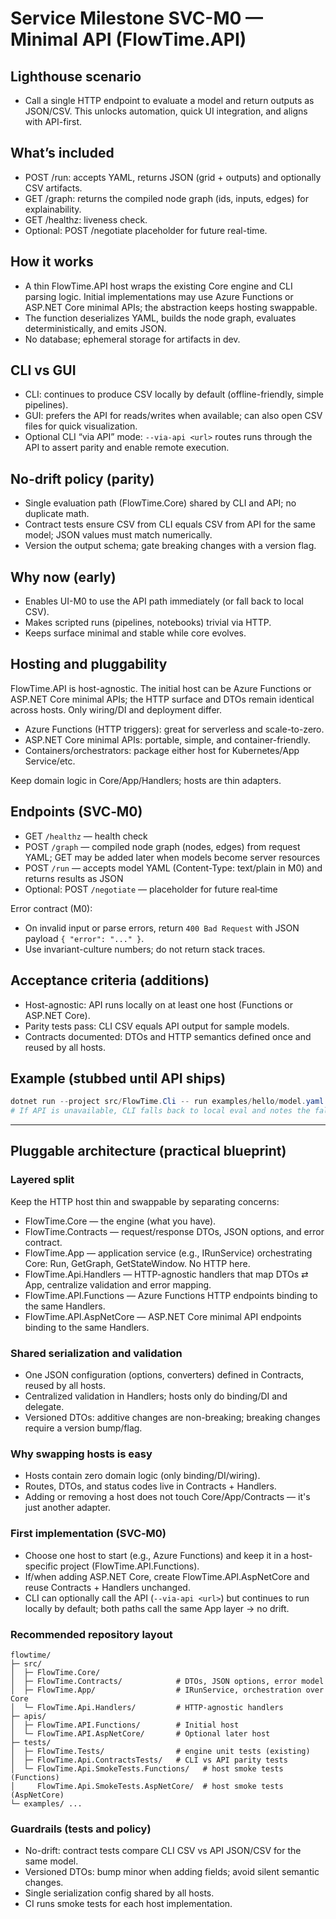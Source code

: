 # Service Milestone SVC-M0 — Minimal API (FlowTime.API)

## Lighthouse scenario

- Call a single HTTP endpoint to evaluate a model and return outputs as JSON/CSV. This unlocks automation, quick UI integration, and aligns with API-first.

## What’s included

- POST /run: accepts YAML, returns JSON (grid + outputs) and optionally CSV artifacts.
- GET /graph: returns the compiled node graph (ids, inputs, edges) for explainability.
- GET /healthz: liveness check.
- Optional: POST /negotiate placeholder for future real-time.

## How it works

- A thin FlowTime.API host wraps the existing Core engine and CLI parsing logic. Initial implementations may use Azure Functions or ASP.NET Core minimal APIs; the abstraction keeps hosting swappable.
- The function deserializes YAML, builds the node graph, evaluates deterministically, and emits JSON.
- No database; ephemeral storage for artifacts in dev.

## CLI vs GUI

- CLI: continues to produce CSV locally by default (offline-friendly, simple pipelines).
- GUI: prefers the API for reads/writes when available; can also open CSV files for quick visualization.
- Optional CLI “via API” mode: `--via-api <url>` routes runs through the API to assert parity and enable remote execution.

## No-drift policy (parity)

- Single evaluation path (FlowTime.Core) shared by CLI and API; no duplicate math.
- Contract tests ensure CSV from CLI equals CSV from API for the same model; JSON values must match numerically.
- Version the output schema; gate breaking changes with a version flag.

## Why now (early)

- Enables UI-M0 to use the API path immediately (or fall back to local CSV).
- Makes scripted runs (pipelines, notebooks) trivial via HTTP.
- Keeps surface minimal and stable while core evolves.

## Hosting and pluggability

FlowTime.API is host-agnostic. The initial host can be Azure Functions or ASP.NET Core minimal APIs; the HTTP surface and DTOs remain identical across hosts. Only wiring/DI and deployment differ.

- Azure Functions (HTTP triggers): great for serverless and scale-to-zero.
- ASP.NET Core minimal APIs: portable, simple, and container-friendly.
- Containers/orchestrators: package either host for Kubernetes/App Service/etc.

Keep domain logic in Core/App/Handlers; hosts are thin adapters.

## Endpoints (SVC‑M0)

- GET `/healthz` — health check
- POST `/graph` — compiled node graph (nodes, edges) from request YAML; GET may be added later when models become server resources
- POST `/run` — accepts model YAML (Content-Type: text/plain in M0) and returns results as JSON
- Optional: POST `/negotiate` — placeholder for future real‑time

Error contract (M0):
- On invalid input or parse errors, return `400 Bad Request` with JSON payload `{ "error": "..." }`.
- Use invariant-culture numbers; do not return stack traces.

## Acceptance criteria (additions)

- Host-agnostic: API runs locally on at least one host (Functions or ASP.NET Core).
- Parity tests pass: CLI CSV equals API output for sample models.
- Contracts documented: DTOs and HTTP semantics defined once and reused by all hosts.

## Example (stubbed until API ships)

```powershell
dotnet run --project src/FlowTime.Cli -- run examples/hello/model.yaml --out out/hello --via-api http://localhost:7071
# If API is unavailable, CLI falls back to local eval and notes the fallback.
```

---

## Pluggable architecture (practical blueprint)

### Layered split

Keep the HTTP host thin and swappable by separating concerns:

- FlowTime.Core — the engine (what you have).
- FlowTime.Contracts — request/response DTOs, JSON options, and error contract.
- FlowTime.App — application service (e.g., IRunService) orchestrating Core: Run, GetGraph, GetStateWindow. No HTTP here.
- FlowTime.Api.Handlers — HTTP-agnostic handlers that map DTOs ⇄ App, centralize validation and error mapping.
- FlowTime.API.Functions — Azure Functions HTTP endpoints binding to the same Handlers.
- FlowTime.API.AspNetCore — ASP.NET Core minimal API endpoints binding to the same Handlers.

### Shared serialization and validation

- One JSON configuration (options, converters) defined in Contracts, reused by all hosts.
- Centralized validation in Handlers; hosts only do binding/DI and delegate.
- Versioned DTOs: additive changes are non-breaking; breaking changes require a version bump/flag.

### Why swapping hosts is easy

- Hosts contain zero domain logic (only binding/DI/wiring).
- Routes, DTOs, and status codes live in Contracts + Handlers.
- Adding or removing a host does not touch Core/App/Contracts — it's just another adapter.

### First implementation (SVC‑M0)

- Choose one host to start (e.g., Azure Functions) and keep it in a host-specific project (FlowTime.API.Functions).
- If/when adding ASP.NET Core, create FlowTime.API.AspNetCore and reuse Contracts + Handlers unchanged.
- CLI can optionally call the API (`--via-api <url>`) but continues to run locally by default; both paths call the same App layer → no drift.

### Recommended repository layout

```
flowtime/
├─ src/
│  ├─ FlowTime.Core/
│  ├─ FlowTime.Contracts/            # DTOs, JSON options, error model
│  ├─ FlowTime.App/                  # IRunService, orchestration over Core
│  └─ FlowTime.Api.Handlers/         # HTTP-agnostic handlers
├─ apis/
│  ├─ FlowTime.API.Functions/        # Initial host
│  └─ FlowTime.API.AspNetCore/       # Optional later host
├─ tests/
│  ├─ FlowTime.Tests/                # engine unit tests (existing)
│  ├─ FlowTime.Api.ContractsTests/   # CLI vs API parity tests
│  └─ FlowTime.Api.SmokeTests.Functions/   # host smoke tests (Functions)
│     FlowTime.Api.SmokeTests.AspNetCore/  # host smoke tests (AspNetCore)
└─ examples/ ...
```

### Guardrails (tests and policy)

- No-drift: contract tests compare CLI CSV vs API JSON/CSV for the same model.
- Versioned DTOs: bump minor when adding fields; avoid silent semantic changes.
- Single serialization config shared by all hosts.
- CI runs smoke tests for each host implementation.
